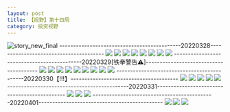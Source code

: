 ```yaml
---
layout: post
title: 【视野】第十四周
category: 投资视野
---
```

![story_new_final](http://r8s97vm6g.hd-bkt.clouddn.com/img/story_new_final_0322.png)
--------------------------------------------20220328---------------------------------------
![](http://r8s97vm6g.hd-bkt.clouddn.com/img/factors-220328-1.png)
![](http://r8s97vm6g.hd-bkt.clouddn.com/img/factors-220328-2.png)
![](http://r8s97vm6g.hd-bkt.clouddn.com/img/factors-220328-3.png)
![](http://r8s97vm6g.hd-bkt.clouddn.com/img/factors-220328-4.png)
![](http://r8s97vm6g.hd-bkt.clouddn.com/img/factors-220328-5.png)
![](http://r8s97vm6g.hd-bkt.clouddn.com/img/factors-220328-6.png)
![](http://r8s97vm6g.hd-bkt.clouddn.com/img/factors-220328-7.png)
![](http://r8s97vm6g.hd-bkt.clouddn.com/img/factors-220328-8.png)
--------------------------------------------20220329[铁拳警告⚠️]---------------------------------------
![](http://r8s97vm6g.hd-bkt.clouddn.com/img/factors-220329-9.PNG)
![](http://r8s97vm6g.hd-bkt.clouddn.com/img/factors-220329-8.png)
![](http://r8s97vm6g.hd-bkt.clouddn.com/img/factors-220329-1.png)
![](http://r8s97vm6g.hd-bkt.clouddn.com/img/factors-220329-2.png)
![](http://r8s97vm6g.hd-bkt.clouddn.com/img/factors-220329-3.png)
![](http://r8s97vm6g.hd-bkt.clouddn.com/img/factors-220329-4.png)
![](http://r8s97vm6g.hd-bkt.clouddn.com/img/factors-220329-5.png)
![](http://r8s97vm6g.hd-bkt.clouddn.com/img/factors-220329-6.png)
![](http://r8s97vm6g.hd-bkt.clouddn.com/img/factors-220329-7.png)
--------------------------------------------20220330【!!!】---------------------------------------
![](http://r8s97vm6g.hd-bkt.clouddn.com/img/factors-220330-3.png)
![](http://r8s97vm6g.hd-bkt.clouddn.com/img/factors-220330-4.png)
![](http://r8s97vm6g.hd-bkt.clouddn.com/img/factors-220330-5.png)
![](http://r8s97vm6g.hd-bkt.clouddn.com/img/factors-220330-6.png)
![](http://r8s97vm6g.hd-bkt.clouddn.com/img/factors-220330-7.png)
--------------------------------------------20220331---------------------------------------------
![](http://r8s97vm6g.hd-bkt.clouddn.com/img/factors-220331-1.png)
![](http://r8s97vm6g.hd-bkt.clouddn.com/img/factors-220331-2.png)
![](http://r8s97vm6g.hd-bkt.clouddn.com/img/factors-220331-3.png)
--------------------------------------------20220401---------------------------------------------
![](http://r8s97vm6g.hd-bkt.clouddn.com/img/factors-220401-1.png)
![](http://r8s97vm6g.hd-bkt.clouddn.com/img/factors-220401-2.png)
![](http://r8s97vm6g.hd-bkt.clouddn.com/img/factors-220401-3.png)

  




